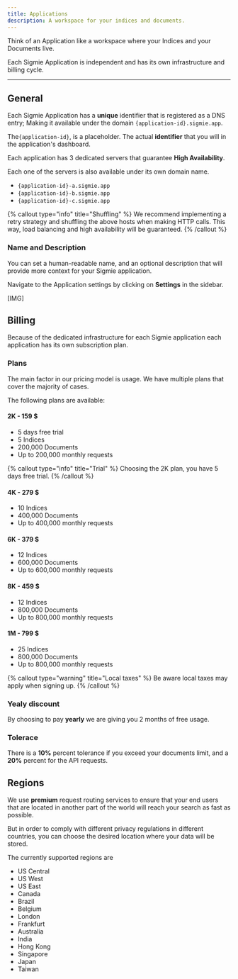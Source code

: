```yaml
---
title: Applications
description: A workspace for your indices and documents.
---
```


Think of an Application like a workspace where your Indices and your Documents live.

Each Sigmie Application is independent and has its own infrastructure and billing cycle.

---

## General

Each Sigmie Application has a **unique** identifier that is registered as a DNS entry; Making it available under the domain `{application-id}.sigmie.app`.

The`{application-id}`, is a placeholder. The actual **identifier** that you will in the application's dashboard.

Each application has 3 dedicated servers that guarantee **High Availability**. 

Each one of the servers is also available under its own domain name.

- `{application-id}-a.sigmie.app`
- `{application-id}-b.sigmie.app`
- `{application-id}-c.sigmie.app`

{% callout type="info" title="Shuffling" %}
We recommend implementing a retry strategy and shuffling the above hosts when making HTTP calls. This way, load balancing and high availability will be guaranteed.
{% /callout %}

### Name and Description

You can set a human-readable name, and an optional description that will provide more context for your Sigmie application.

Navigate to the Application settings by clicking on **Settings** in the sidebar.

[IMG]

## Billing

Because of the dedicated infrastructure for each Sigmie application
each application has its own subscription plan.

### Plans

The main factor in our pricing model is usage. We have multiple plans
that cover the majority of cases.

The following plans are available:

#### 2K - 159 $

- 5 days free trial
- 5 Indices
- 200,000 Documents
- Up to 200,000 monthly requests

{% callout type="info" title="Trial" %}
Choosing the 2K plan, you have 5 days free trial.
{% /callout %}

#### 4K - 279 $

- 10 Indices
- 400,000 Documents
- Up to 400,000 monthly requests

#### 6K - 379 $

- 12 Indices
- 600,000 Documents
- Up to 600,000 monthly requests

#### 8K - 459 $

- 12 Indices
- 800,000 Documents
- Up to 800,000 monthly requests

#### 1M - 799 $

- 25 Indices
- 800,000 Documents
- Up to 800,000 monthly requests

{% callout type="warning" title="Local taxes" %}
Be aware local taxes may apply when signing up.
{% /callout %}

### Yealy discount

By choosing to pay **yearly** we are giving you 2 months of
free usage.

### Tolerace

There is a **10%** percent tolerance if you exceed your documents limit, and
a **20%** percent for the API requests.

## Regions

We use **premium** request routing services to ensure that your end users that are located in another part of the world will reach your search as fast as possible. 

But in order to comply with different privacy regulations in different countries, you can choose the desired location where your data will be stored.

The currently supported regions are

- US Central
- US West
- US East
- Canada
- Brazil
- Belgium
- London
- Frankfurt
- Australia
- India
- Hong Kong
- Singapore
- Japan
- Taiwan

